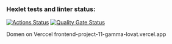 ### Hexlet tests and linter status:
[![Actions Status](https://github.com/Natabula/frontend-project-11/actions/workflows/hexlet-check.yml/badge.svg)](https://github.com/Natabula/frontend-project-11/actions)
[![Quality Gate Status](https://sonarcloud.io/api/project_badges/measure?project=Natabula_frontend-project-11&metric=alert_status)](https://sonarcloud.io/summary/new_code?id=Natabula_frontend-project-11)

Domen on Verccel frontend-project-11-gamma-lovat.vercel.app